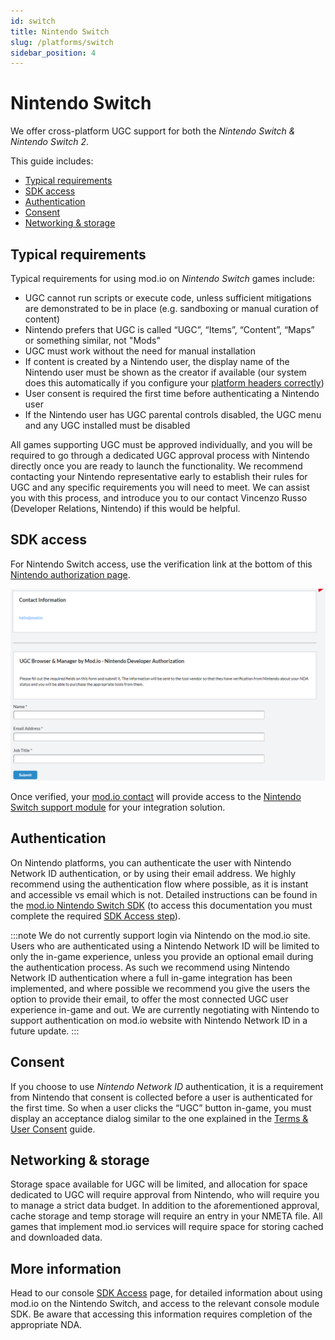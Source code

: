```yaml
---
id: switch
title: Nintendo Switch
slug: /platforms/switch
sidebar_position: 4
---
```


# Nintendo Switch

We offer cross-platform UGC support for both the *Nintendo Switch & Nintendo Switch 2*.

This guide includes:

* [Typical requirements](#typical-requirements)
* [SDK access](#sdk-access)
* [Authentication](#authentication)
* [Consent](#consent)
* [Networking & storage](#networking--storage)

## Typical requirements

Typical requirements for using mod.io on *Nintendo Switch* games include:

* UGC cannot run scripts or execute code, unless sufficient mitigations are demonstrated to be in place (e.g. sandboxing or manual curation of content)
* Nintendo prefers that UGC is called “UGC”, “Items”, “Content”, “Maps” or something similar, not "Mods"
* UGC must work without the need for manual installation
* If content is created by a Nintendo user, the display name of the Nintendo user must be shown as the creator if available (our system does this automatically if you configure your [platform headers correctly](/restapi/platforms))
* User consent is required the first time before authenticating a Nintendo user
* If the Nintendo user has UGC parental controls disabled, the UGC menu and any UGC installed must be disabled

All games supporting UGC must be approved individually, and you will be required to go through a dedicated UGC approval process with Nintendo directly once you are ready to launch the functionality. We recommend contacting your Nintendo representative early to establish their rules for UGC and any specific requirements you will need to meet. We can assist you with this process, and introduce you to our contact Vincenzo Russo (Developer Relations, Nintendo) if this would be helpful.

## SDK access

For Nintendo Switch access, use the verification link at the bottom of this [Nintendo authorization page](https://developer.nintendo.com/group/development/getting-started/g1kr9vj6/middleware/mod.io).

![Screenshot of the contact form used for NDA verification via the Nintendo Dev Portal](img/nintendo_verification.png)

Once verified, your [mod.io contact](mailto:developers@mod.io) will provide access to the [Nintendo Switch support module](/platforms/console-sdks#console-sdks) for your integration solution.

## Authentication

On Nintendo platforms, you can authenticate the user with Nintendo Network ID authentication, or by using their email address. We highly recommend using the authentication flow where possible, as it is instant and accessible vs email which is not. Detailed instructions can be found in the [mod.io Nintendo Switch SDK](https://docs.mod.io/partners/switch/authentication/) (to access this documentation you must complete the required [SDK Access step](#sdk-access)).

:::note
We do not currently support login via Nintendo on the mod.io site. Users who are authenticated using a Nintendo Network ID will be limited to only the in-game experience, unless you provide an optional email during the authentication process. As such we recommend using Nintendo Network ID authentication where a full in-game integration has been implemented, and where possible we recommend you give the users the option to provide their email, to offer the most connected UGC user experience in-game and out. We are currently negotiating with Nintendo to support authentication on mod.io website with Nintendo Network ID in a future update.
:::

## Consent

If you choose to use *Nintendo Network ID* authentication, it is a requirement from Nintendo that consent is collected before a user is authenticated for the first time. So when a user clicks the “UGC” button in-game, you must display an acceptance dialog similar to the one explained in the [Terms & User Consent](/terms) guide.

## Networking & storage

Storage space available for UGC will be limited, and allocation for space dedicated to UGC will require approval from Nintendo, who will require you to manage a strict data budget. In addition to the aforementioned approval, cache storage and temp storage will require an entry in your NMETA file. All games that implement mod.io services will require space for storing cached and downloaded data.

## More information

Head to our console [SDK Access](/platforms/console-sdks) page, for detailed information about using mod.io on the Nintendo Switch, and access to the relevant console module SDK. Be aware that accessing this information requires completion of the appropriate NDA.